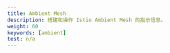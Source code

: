 ```yaml
---
title: Ambient Mesh
description: 搭建和操作 Istio Ambient Mesh 的指示信息。
weight: 60
keywords: [ambient]
test: n/a
---
```

